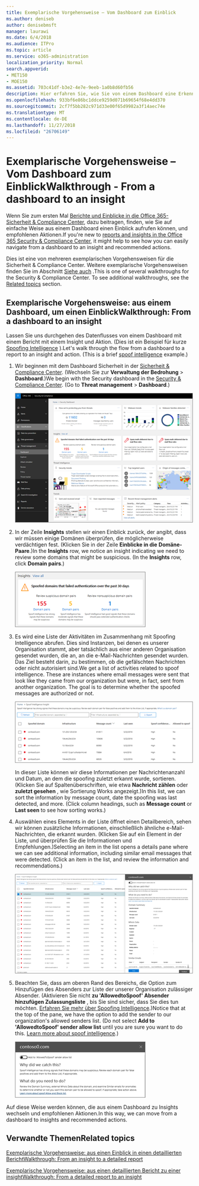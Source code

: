 ```yaml
---
title: Exemplarische Vorgehensweise – Vom Dashboard zum Einblick
ms.author: deniseb
author: denisebmsft
manager: laurawi
ms.date: 6/4/2018
ms.audience: ITPro
ms.topic: article
ms.service: o365-administration
localization_priority: Normal
search.appverid:
- MET150
- MOE150
ms.assetid: 703c41df-b3e2-4e7e-9eeb-1a0b8d60fb56
description: Hier erfahren Sie, wie Sie von einem Dashboard eine Erkenntnisse mit empfohlenen Aktionen in das Wertpapier wechseln können &amp; Compliance Center.
ms.openlocfilehash: 933bf6e86bc1ddce9259d071b69654f68e4dd370
ms.sourcegitcommit: 2cf7f5bb282c971d33e00f65d9982a3f14aec74e
ms.translationtype: MT
ms.contentlocale: de-DE
ms.lasthandoff: 11/27/2018
ms.locfileid: "26706149"
---
```

# <a name="walkthrough---from-a-dashboard-to-an-insight"></a><span data-ttu-id="01c64-103">Exemplarische Vorgehensweise – Vom Dashboard zum Einblick</span><span class="sxs-lookup"><span data-stu-id="01c64-103">Walkthrough - From a dashboard to an insight</span></span>

<span data-ttu-id="01c64-104">Wenn Sie zum ersten Mal [Berichte und Einblicke in die Office 365-Sicherheit &amp; Compliance Center](reports-and-insights-in-security-and-compliance.md), dazu beitragen, finden, wie Sie auf einfache Weise aus einem Dashboard einen Einblick aufrufen können, und empfohlenen Aktionen.</span><span class="sxs-lookup"><span data-stu-id="01c64-104">If you're new to [reports and insights in the Office 365 Security &amp; Compliance Center](reports-and-insights-in-security-and-compliance.md), it might help to see how you can easily navigate from a dashboard to an insight and recommended actions.</span></span> 
  
<span data-ttu-id="01c64-p101">Dies ist eine von mehreren exemplarischen Vorgehensweisen für die Sicherheit &amp; Compliance Center. Weitere exemplarische Vorgehensweisen finden Sie im Abschnitt [Siehe auch](#related-topics) .</span><span class="sxs-lookup"><span data-stu-id="01c64-p101">This is one of several walkthroughs for the Security &amp; Compliance Center. To see additional walkthroughs, see the [Related topics](#related-topics) section.</span></span> 
  
## <a name="walkthrough-from-a-dashboard-to-an-insight"></a><span data-ttu-id="01c64-107">Exemplarische Vorgehensweise: aus einem Dashboard, um einen Einblick</span><span class="sxs-lookup"><span data-stu-id="01c64-107">Walkthrough: From a dashboard to an insight</span></span>

<span data-ttu-id="01c64-p102">Lassen Sie uns durchgehen des Datenflusses von einem Dashboard mit einem Bericht mit einem Insight und Aktion. (Dies ist ein Beispiel für kurze [Spoofing Intelligence](learn-about-spoof-intelligence.md) ).</span><span class="sxs-lookup"><span data-stu-id="01c64-p102">Let's walk through the flow from a dashboard to a report to an insight and action. (This is a brief [spoof intelligence](learn-about-spoof-intelligence.md) example.)</span></span> 
  
1. <span data-ttu-id="01c64-p103">Wir beginnen mit dem Dashboard Sicherheit in der [Sicherheit &amp; Compliance Center](https://security.microsoft.com). (Wechseln Sie zur **Verwaltung der Bedrohung** \> **Dashboard**.)</span><span class="sxs-lookup"><span data-stu-id="01c64-p103">We begin with the Security dashboard in the [Security &amp; Compliance Center](https://security.microsoft.com). (Go to **Threat management** \> **Dashboard**.)</span></span>
    
    ![In das Wertpapier &amp; Compliance Center, wählen Sie Threat Management \> Dashboard](media/05a38660-eb13-4960-a266-11809c453d95.png)
  
2. <span data-ttu-id="01c64-p104">In der Zeile **Insights** stellen wir einen Einblick zurück, der angibt, dass wir müssen einige Domänen überprüfen, die möglicherweise verdächtigen fest. (Klicken Sie in der Zeile **Einblicke in die** **Domäne-Paare**.)</span><span class="sxs-lookup"><span data-stu-id="01c64-p104">In the **Insights** row, we notice an insight indicating we need to review some domains that might be suspicious. (In the **Insights** row, click **Domain pairs**.)</span></span>
    
    ![Einblicke in die Zeile erwähnt potenzielle Probleme spoofing](media/dd1d0cb3-3201-45d7-b41d-18a0944fe85d.png)
  
3. <span data-ttu-id="01c64-p105">Es wird eine Liste der Aktivitäten im Zusammenhang mit Spoofing Intelligence abrufen. Dies sind Instanzen, bei denen es unserer Organisation stammt, aber tatsächlich aus einer anderen Organisation gesendet wurden, die an, an die e-Mail-Nachrichten gesendet wurden. Das Ziel besteht darin, zu bestimmen, ob die gefälschten Nachrichten oder nicht autorisiert sind.</span><span class="sxs-lookup"><span data-stu-id="01c64-p105">We get a list of activities related to spoof intelligence. These are instances where email messages were sent that look like they came from our organization but were, in fact, sent from another organization. The goal is to determine whether the spoofed messages are authorized or not.</span></span>
    
    ![Spoofing Intelligence insights](media/a2e2b4fd-0c1e-499f-8401-cf3089da82fa.png)
  
    <span data-ttu-id="01c64-p106">In dieser Liste können wir diese Informationen per Nachrichtenanzahl und Datum, an dem die spoofing zuletzt erkannt wurde, sortieren. (Klicken Sie auf Spaltenüberschriften, wie etwa **Nachricht zählen** oder **zuletzt gesehen** , wie Sortierung Works angezeigt.)</span><span class="sxs-lookup"><span data-stu-id="01c64-p106">In this list, we can sort the information by message count, date the spoofing was last detected, and more. (Click column headings, such as **Message count** or **Last seen** to see how sorting works.)</span></span> 
    
4. <span data-ttu-id="01c64-p107">Auswählen eines Elements in der Liste öffnet einen Detailbereich, sehen wir können zusätzliche Informationen, einschließlich ähnliche e-Mail-Nachrichten, die erkannt wurden. (Klicken Sie auf ein Element in der Liste, und überprüfen Sie die Informationen und Empfehlungen.)</span><span class="sxs-lookup"><span data-stu-id="01c64-p107">Selecting an item in the list opens a details pane where we can see additional information, including similar email messages that were detected. (Click an item in the list, and review the information and recommendations.)</span></span>
    
    ![Auswählen eines Elements öffnet einen Detailbereich](media/7ad1faa5-6ca2-474e-a609-eb275e0a8e59.png)
  
5. <span data-ttu-id="01c64-p108">Beachten Sie, dass am oberen Rand des Bereichs, die Option zum Hinzufügen des Absenders zur Liste der unserer Organisation zulässiger Absender. (Aktivieren Sie nicht **zu 'AllowedtoSpoof' Absender hinzufügen Zulassungsliste** , bis Sie sind sicher, dass Sie dies tun möchten. [Erfahren Sie mehr über Spoofing Intelligence](learn-about-spoof-intelligence.md).)</span><span class="sxs-lookup"><span data-stu-id="01c64-p108">Notice that at the top of the pane, we have the option to add the sender to our organization's allowed senders list. (Do not select **Add to 'AllowedtoSpoof' sender allow list** until you are sure you want to do this. [Learn more about spoof intelligence](learn-about-spoof-intelligence.md).)</span></span>
    
    ![Sie können Absender autorisieren.](media/caf0c20a-6047-486d-8060-5a229a3de49f.png)
  
<span data-ttu-id="01c64-129">Auf diese Weise werden können, die aus einem Dashboard zu Insights wechseln und empfohlenen Aktionen.</span><span class="sxs-lookup"><span data-stu-id="01c64-129">In this way, we can move from a dashboard to insights and recommended actions.</span></span>
  
## <a name="related-topics"></a><span data-ttu-id="01c64-130">Verwandte Themen</span><span class="sxs-lookup"><span data-stu-id="01c64-130">Related topics</span></span>

[<span data-ttu-id="01c64-131">Exemplarische Vorgehensweise: aus einen Einblick in einen detaillierten Bericht</span><span class="sxs-lookup"><span data-stu-id="01c64-131">Walkthrough: From an insight to a detailed report</span></span>](from-an-insight-to-a-detailed-report.md)
  
[<span data-ttu-id="01c64-132">Exemplarische Vorgehensweise: aus einen detaillierten Bericht zu einer insight</span><span class="sxs-lookup"><span data-stu-id="01c64-132">Walkthrough: From a detailed report to an insight</span></span>](from-a-detailed-report-to-an-insight.md)
  

